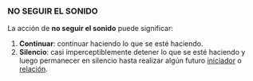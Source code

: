 ### NO SEGUIR EL SONIDO

La acción de **no seguir el sonido** puede significar:

1.  **Continuar**: continuar  haciendo lo que se esté haciendo.
3.  **Silencio**: casi imperceptiblemente detener lo que se esté haciendo y luego permanecer en silencio hasta realizar algún futuro [iniciador](https://fdch.github.io/rdn/index.html#iniciadores) o [relación](https://fdch.github.io/rdn/index.html#relaciones).

